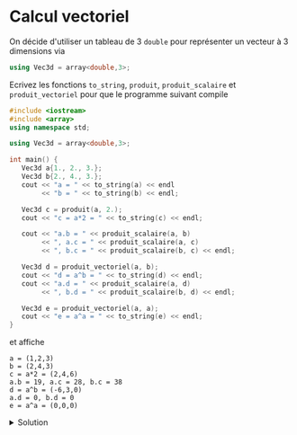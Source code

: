 # Calcul vectoriel

On décide d'utiliser un tableau de 3 `double` pour représenter un vecteur à 3 dimensions via

~~~cpp
using Vec3d = array<double,3>;
~~~

Ecrivez les fonctions `to_string`, `produit`, `produit_scalaire` et `produit_vectoriel` pour que le programme suivant compile 

~~~cpp
#include <iostream>
#include <array>
using namespace std;

using Vec3d = array<double,3>;

int main() {
   Vec3d a{1., 2., 3.};
   Vec3d b{2., 4., 3.};
   cout << "a = " << to_string(a) << endl
        << "b = " << to_string(b) << endl;

   Vec3d c = produit(a, 2.);
   cout << "c = a*2 = " << to_string(c) << endl;

   cout << "a.b = " << produit_scalaire(a, b)
        << ", a.c = " << produit_scalaire(a, c)
        << ", b.c = " << produit_scalaire(b, c) << endl;

   Vec3d d = produit_vectoriel(a, b);
   cout << "d = a^b = " << to_string(d) << endl;
   cout << "a.d = " << produit_scalaire(a, d)
        << ", b.d = " << produit_scalaire(b, d) << endl;

   Vec3d e = produit_vectoriel(a, a);
   cout << "e = a^a = " << to_string(e) << endl;
}
~~~

et affiche 

~~~
a = (1,2,3)
b = (2,4,3)
c = a*2 = (2,4,6)
a.b = 19, a.c = 28, b.c = 38
d = a^b = (-6,3,0)
a.d = 0, b.d = 0
e = a^a = (0,0,0)
~~~


<details>
<summary>Solution</summary>

~~~cpp
string to_string(Vec3d const& v) {
   return(stringstream() << '(' << v[0] << ',' << v[1] << ',' << v[2] << ')').str();
}

Vec3d produit(Vec3d const& v, double d) {
   Vec3d r(v);         // copie de v
   for(double& e : r)
      e *= d;          // multiplication de tous les éléments par d
   return r;
}

double produit_scalaire(Vec3d const& a, Vec3d const& b) {
   double r{};
   for(size_t i = 0; i < a.size(); ++i)
      r += a[i] * b[i];
   return r;
}

Vec3d produit_vectoriel(Vec3d const& a, Vec3d const& b) {
   return {a[1]*b[2] - a[2]*b[1],
           a[2]*b[0] - a[0]*b[2],
           a[0]*b[1] - a[1]*b[0]
   };
}
~~~
</details>

